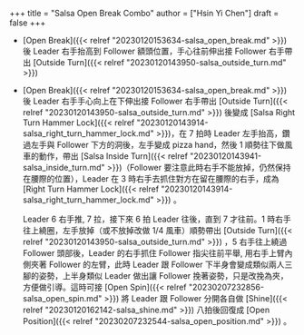 +++
title = "Salsa Open Break Combo"
author = ["Hsin Yi Chen"]
draft = false
+++

-   [Open Break]({{< relref "20230120153634-salsa_open_break.md" >}}) 後 Leader 右手抬高到 Follower 額頭位置，手心往前伸出接 Follower 右手帶出 [Outside Turn]({{< relref "20230120143950-salsa_outside_turn.md" >}})
-   [Open Break]({{< relref "20230120153634-salsa_open_break.md" >}}) 後 Leader 右手手心向上在下伸出接 Follower 右手帶出 [Outside Turn]({{< relref "20230120143950-salsa_outside_turn.md" >}}) 後變成 [Salsa Right Turn Hammer Lock]({{< relref "20230120143914-salsa_right_turn_hammer_lock.md" >}})，在 7 拍時  Leader 左手抬高，鑽過左手與 Follower 下方的洞後，左手變成 pizza hand，然後 1 順勢往下做風車的動作，帶出 [Salsa Inside Turn]({{< relref "20230120143941-salsa_inside_turn.md" >}})（Follower 要注意此時右手不能放掉，仍然保持在腰際的位置），Leader 在 3 時右手去抓住對方在留在腰際的右手，成為 [Right Turn Hammer Lock]({{< relref "20230120143914-salsa_right_turn_hammer_lock.md" >}}) 。

    Leader 6 右手推, 7 拉，接下來 6 拍 Leader 往後，直到 7 才往前。1 時右手往上繞圈，左手放掉（或不放掉改做 1/4 風車）順勢帶出 [Outside Turn]({{< relref "20230120143950-salsa_outside_turn.md" >}}) ，5 右手往上繞過 Follower 頭部後，Leader 的右手抓住 Follower 指尖往前平舉, 用右手上臂內側夾著 Follower 的左臂，此時 Leader 跟 Follower 下半身會變成類似兩人三腳的姿勢，上半身類似 Leader 做出讓 Follower 挽著姿勢，只是改挽為夾，方便做引導。這時可接 [Open Spin]({{< relref "20230207232856-salsa_open_spin.md" >}}) 將 Leader 跟 Follower 分開各自做 [Shine]({{< relref "20230120162142-salsa_shine.md" >}}) 八拍後回復成 [Open Position]({{< relref "20230207232544-salsa_open_position.md" >}}) 。
